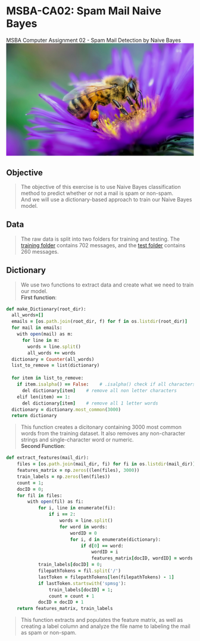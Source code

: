 # MSBA-CA02: Spam Mail Naive Bayes
MSBA Computer Assignment 02 - Spam Mail Detection by Naive Bayes
![alt text](Bees.jpg)

## Objective
> The objective of this exercise is to use Naive Bayes classification method to predict whether or not a mail is spam or non-spam. <br>
> And we will use a dictionary-based approach to train our Naive Bayes model. <br>

## Data
> The raw data is split into two folders for training and testing. The [training folder](train-mails) contains 702 messages, and the [test folder](test-mails) contains 260 messages. 

## Dictionary
> We use two functions to extract data and create what we need to train our model. <br>
> **First function**:
```ruby
def make_Dictionary(root_dir):
  all_words=[]
  emails = [os.path.join(root_dir, f) for f in os.listdir(root_dir)]
  for mail in emails:
    with open(mail) as m:
      for line in m:
        words = line.split()
        all_words += words
  dictionary = Counter(all_words)
  list_to_remove = list(dictionary)
  
  for item in list_to_remove:
    if item.isalpha() == False:    # .isalpha() check if all characters are letters
      del dictionary[item]    # remove all non letter characters
    elif len(item) == 1:
      del dictionary[item]    # remove all 1 letter words
  dictionary = dictionary.most_common(3000)
  return dictionary
```
> This function creates a dicitonary containing 3000 most common words from the training dataset. It also removes any non-character strings and single-character word or numeric.
> <br>
> **Second Function**:
```ruby
def extract_features(mail_dir):
    files = [os.path.join(mail_dir, fi) for fi in os.listdir(mail_dir)]
    features_matrix = np.zeros((len(files), 3000))
    train_labels = np.zeros(len(files))
    count = 1;  
    docID = 0;  
    for fil in files:
        with open(fil) as fi:
            for i, line in enumerate(fi):
                if i == 2:
                    words = line.split()
                    for word in words:
                        wordID = 0
                        for i, d in enumerate(dictionary):
                            if d[0] == word:
                                wordID = i
                                features_matrix[docID, wordID] = words.count(word)   # filling the matrix with the count of each word in a mail
            train_labels[docID] = 0;  
            filepathTokens = fil.split('/')
            lastToken = filepathTokens[len(filepathTokens) - 1]
            if lastToken.startswith('spmsg'):
                train_labels[docID] = 1;
                count = count + 1
            docID = docID + 1
    return features_matrix, train_labels
```
> This function extracts and populates the feature matrix, as well as creating a label column and analyze the file name to labeling the mail as spam or non-spam. 
> <br>
